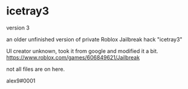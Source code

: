 # icetray3
version 3

an older unfinished version of private Roblox Jailbreak hack "icetray3"

UI creator unknown, took it from google and modified it a bit.
https://www.roblox.com/games/606849621/Jailbreak

not all files are on here.

alex9#0001
